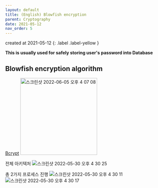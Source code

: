 ```yaml
---
layout: default
title: (English) Blowfish encryption
parent: Cryptography
date: 2021-05-12
nav_order: 5
---
```


created at 2021-05-12
{: .label .label-yellow }

**This is usually used for safely storing user's password into Database**


## Blowfish encryption algorithm
[Bcrypt](https://www.usenix.org/legacy/event/usenix99/provos/provos.pdf)
<img width="244" alt="스크린샷 2022-06-05 오후 4 07 08" src="https://user-images.githubusercontent.com/29156882/172039649-3271a9ee-28c9-4266-973d-d5563e8e2d5c.png">

전체 아키텍처
![스크린샷 2022-05-30 오후 4 30 25](https://user-images.githubusercontent.com/29156882/170941563-34716fcd-9b7b-46b4-8408-d6243de383ff.png)


총 2가지 프로세스 진행
![스크린샷 2022-05-30 오후 4 30 11](https://user-images.githubusercontent.com/29156882/170941345-47dc4bf7-77fb-4dba-9a6e-0463b409036f.png)
![스크린샷 2022-05-30 오후 4 30 17](https://user-images.githubusercontent.com/29156882/170941437-d2351113-df5f-46d3-81ca-ff87fa5e8fc6.png)


